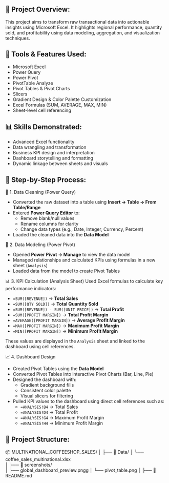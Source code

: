 ## 📂 Project Overview:
This project aims to transform raw transactional data into actionable insights using Microsoft Excel. It highlights regional performance, quantity sold, and profitability using data modeling, aggregation, and visualization techniques.

## 🧠 Tools & Features Used:
- Microsoft Excel
- Power Query
- Power Pivot
- PivotTable Analyze
- Pivot Tables & Pivot Charts
- Slicers
- Gradient Design & Color Palette Customization
- Excel Formulas (SUM, AVERAGE, MAX, MIN)
- Sheet-level cell referencing

## 📊 Skills Demonstrated:
- Advanced Excel functionality
- Data wrangling and transformation
- Business KPI design and interpretation
- Dashboard storytelling and formatting
- Dynamic linkage between sheets and visuals

## 📐 Step-by-Step Process:
🔄 1. Data Cleaning (Power Query)
- Converted the raw dataset into a table using **Insert → Table → From Table/Range**
- Entered **Power Query Editor** to:
  - Remove blank/null values
  - Rename columns for clarity
  - Change data types (e.g., Date, Integer, Currency, Percent)
- Loaded the cleaned data into the **Data Model**

🧩 2. Data Modeling (Power Pivot)
- Opened **Power Pivot → Manage** to view the data model
- Managed relationships and calculated KPIs using formulas in a new sheet (`Analysis`)
- Loaded data from the model to create Pivot Tables

📊 3. KPI Calculation (Analysis Sheet)
Used Excel formulas to calculate key performance indicators:

- `=SUM([REVENUE])` → **Total Sales**
- `=SUM([QTY SOLD])` → **Total Quantity Sold**
- `=SUM([REVENUE]) - SUM([UNIT PRICE])` → **Total Profit**
- `=SUM([PROFIT MARGIN])` → **Total Profit Margin**
- `=AVERAGE([PROFIT MARGIN])` → **Average Profit Margin**
- `=MAX([PROFIT MARGIN])` → **Maximum Profit Margin**
- `=MIN([PROFIT MARGIN])` → **Minimum Profit Margin**

These values are displayed in the `Analysis` sheet and linked to the dashboard using cell references.

📈 4. Dashboard Design
- Created Pivot Tables using the **Data Model**
- Converted Pivot Tables into interactive Pivot Charts (Bar, Line, Pie)
- Designed the dashboard with:
  - Gradient background fills
  - Consistent color palette
  - Visual slicers for filtering
- Pulled KPI values to the dashboard using direct cell references such as:
  - `=ANALYSIS!B4` → Total Sales
  - `=ANALYSIS!D4` → Total Profit
  - `=ANALYSIS!G4` → Maximum Profit Margin
  - `=ANALYSIS!H4` → Minimum Profit Margin

## 📁 Project Structure:
📦 MULTINATIONAL_COFFEESHOP_SALES/
│
├── 📁 Data/
│   └── coffee_sales_multinational.xlsx  
│
├── 📁 screenshots/               
│   ├── global_dashboard_preview.pngg
│   └── pivot_table.png
│
├── 📄 README.md                             
